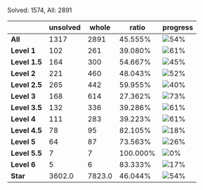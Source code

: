 Solved: 1574, All: 2891

| |unsolved|whole|ratio|progress|
|----|----|----|----|----|
|**All**| 1317 | 2891 | 45.555%| ![54%](https://progress-bar.dev/54?title=All) |
|**Level 1**| 102 | 261 | 39.080%| ![61%](https://progress-bar.dev/61?title=Level+1++)|
|**Level 1.5**| 164 | 300 | 54.667%| ![45%](https://progress-bar.dev/45?title=Level+1.5)|
|**Level 2**| 221 | 460 | 48.043%| ![52%](https://progress-bar.dev/52?title=Level+2++)|
|**Level 2.5**| 265 | 442 | 59.955%| ![40%](https://progress-bar.dev/40?title=Level+2.5)|
|**Level 3**| 168 | 614 | 27.362%| ![73%](https://progress-bar.dev/73?title=Level+3++)|
|**Level 3.5**| 132 | 336 | 39.286%| ![61%](https://progress-bar.dev/61?title=Level+3.5)|
|**Level 4**| 111 | 283 | 39.223%| ![61%](https://progress-bar.dev/61?title=Level+4++)|
|**Level 4.5**| 78 | 95 | 82.105%| ![18%](https://progress-bar.dev/18?title=Level+4.5)|
|**Level 5**| 64 | 87 | 73.563%| ![26%](https://progress-bar.dev/26?title=Level+5++)|
|**Level 5.5**| 7 | 7 | 100.000%| ![0%](https://progress-bar.dev/0?title=Level+5.5)|
|**Level 6**| 5 | 6 | 83.333%| ![17%](https://progress-bar.dev/17?title=Level+6++)|
|**Star**|3602.0 | 7823.0 |46.044%| ![54%](https://progress-bar.dev/54?title=Star) |
